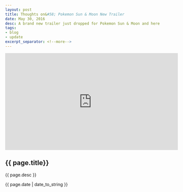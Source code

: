 ```yaml
---
layout: post
title: Thoughts on&#58; Pokemon Sun & Moon New Trailer
date: May 30, 2016
desc: A brand new trailer just dropped for Pokemon Sun & Moon and here are my thoughts
tags:
- blog
- update
excerpt_separator: <!--more-->
---
```

<!-- <img class="featured-image" src="/images/an-update.jpg"> -->
<iframe width="560" height="315" src="https://www.youtube.com/embed/XW14HO7C1Dg" frameborder="0" allowfullscreen></iframe>
<h2 class="post-h2">{{ page.title}}</h2>
<p class="post-sub-desc"><span>{{ page.desc }}</span></p>
<p class="post-date"><span>{{ page.date | date_to_string }}</span></p>
<!--more-->
<p class="single-post">
</p>